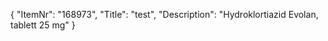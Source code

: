 {
  "ItemNr": "168973",
  "Title": "test",
  "Description": "Hydroklortiazid Evolan, tablett 25 mg"
}